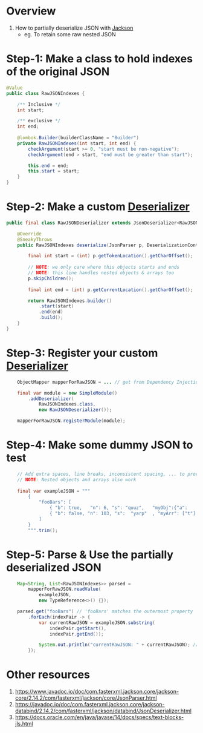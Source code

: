 # Overview
1. How to partially deserialize JSON with [Jackson](https://github.com/FasterXML/jackson) 
    - eg. To retain some raw nested JSON


# Step-1: Make a class to hold indexes of the original JSON 
```java
@Value
public class RawJSONIndexes {

    /** Inclusive */
    int start;

    /** exclusive */
    int end;
    
    @lombok.Builder(builderClassName = "Builder")
    private RawJSONIndexes(int start, int end) {
        checkArgument(start >= 0, "start must be non-negative");
        checkArgument(end > start, "end must be greater than start");

        this.end = end;
        this.start = start;
    }
}
```


# Step-2: Make a custom [Deserializer](https://javadoc.io/doc/com.fasterxml.jackson.core/jackson-databind/2.14.2/com/fasterxml/jackson/databind/JsonDeserializer.html)
```java
public final class RawJSONDeserializer extends JsonDeserializer<RawJSONIndexes> {

    @Override
    @SneakyThrows
    public RawJSONIndexes deserialize(JsonParser p, DeserializationContext ctxt) {

        final int start = (int) p.getTokenLocation().getCharOffset();
        
        // NOTE: we only care where this objects starts and ends
        // NOTE: this line handles nested objects & arrays too        
        p.skipChildren();
        
        final int end = (int) p.getCurrentLocation().getCharOffset();

        return RawJSONIndexes.builder()
            .start(start)
            .end(end)
            .build();
    }
}
```


# Step-3: Register your custom [Deserializer](https://javadoc.io/doc/com.fasterxml.jackson.core/jackson-databind/2.14.2/com/fasterxml/jackson/databind/JsonDeserializer.html)
```java
    ObjectMapper mapperForRawJSON = ... // get from Dependency Injection

    final var module = new SimpleModule()
        .addDeserializer(
            RawJSONIndexes.class,
            new RawJSONDeserializer());

    mapperForRawJSON.registerModule(module);
```


# Step-4: Make some dummy JSON to test
```java
    // Add extra spaces, line breaks, inconsistent spacing, ... to prove the output wasn't auto-cleaned
    // NOTE: Nested objects and arrays also work
     
    final var exampleJSON = """
        {
            "fooBars": [
                { "b": true,   "n": 6, "s": "quuz",   "myObj":{"a":    3}  },
                { "b": false, "n": 103, "s":  "yarp"  , "myArr": ["t"] }
            ]
        }
        """.trim();           
```

# Step-5: Parse & Use the partially deserialized JSON
```java
    Map<String, List<RawJSONIndexes>> parsed =
        mapperForRawJSON.readValue(
            exampleJSON,
            new TypeReference<>() {});

    parsed.get("fooBars") // 'fooBars' matches the outermost property 
        .forEach(indexPair -> {
            var currentRawJSON = exampleJSON.substring(
                indexPair.getStart(), 
                indexPair.getEnd());

            System.out.println("currentRawJSON: " + currentRawJSON); // or persist or whatever
        });
```


# Other resources
1. https://www.javadoc.io/doc/com.fasterxml.jackson.core/jackson-core/2.14.2/com/fasterxml/jackson/core/JsonParser.html
1. https://javadoc.io/doc/com.fasterxml.jackson.core/jackson-databind/2.14.2/com/fasterxml/jackson/databind/JsonDeserializer.html
1. https://docs.oracle.com/en/java/javase/14/docs/specs/text-blocks-jls.html
